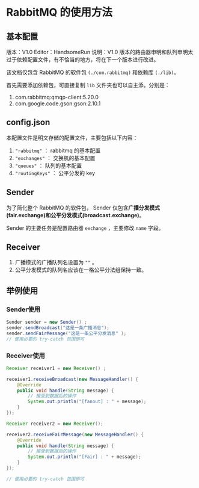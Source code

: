 # RabbitMQ 的使用方法

## 基本配置

版本：V1.0
Editor：HandsomeRun
说明：V1.0 版本的路由器申明和队列申明太过于依赖配置文件，有不恰当的地方，将在下一个版本进行改进。

该文档仅包含 RabbitMQ 的软件包 `(./com.rabbitmq)` 和依赖库 `(./lib)`。

首先需要添加依赖包，可直接复制 `lib` 文件夹也可以自主添。分别是：

1. com.rabbitmq:qmqp-client:5.20.0
2. com.google.code.gson:gson:2.10.1

## config.json

本配置文件是明文存储的配置文件，主要包括以下内容：

1. `"rabbitmq"` ： rabbitmq 的基本配置
2. `"exchanges"` ： 交换机的基本配置
3. `"queues"` ： 队列的基本配置
4. `"routingKeys"` ： 公平分发的 key

## Sender

为了简化整个 RabbitMQ 的软件包， Sender 仅包含**广播分发模式(fair.exchange)**和**公平分发模式(broadcast.exchange)**。

Sender 的主要任务是配置路由器 `exchange` ，主要修改 `name` 字段。

## Receiver

1. 广播模式的广播队列名设置为 `""` 。
2. 公平分发模式的队列名应该在一格公平分法组保持一致。

## 举例使用

### Sender使用

```java
Sender sender = new Sender() ; 
sender.sendBroadcast("这是一条广播消息");
sender.sendFairMessage("这是一条公平分发消息" );
// 使用必要的 try-catch 包围即可
```

### Receiver使用

```java
Receiver receiver1 = new Receiver() ;

receiver1.receiveBroadcast(new MessageHandler() {
    @Override
    public void handle(String message) {
        // 接受到数据后的操作
        System.out.println("[fanout] : " + message);
    }
});

Receiver receiver2 = new Receiver();

receiver2.receiveFairMessage(new MessageHandler() {
    @Override
    public void handle(String message) {
        // 接受到数据后的操作
        System.out.println("[Fair] : " + message);
    }
});

// 使用必要的 try-catch 包围即可
```
